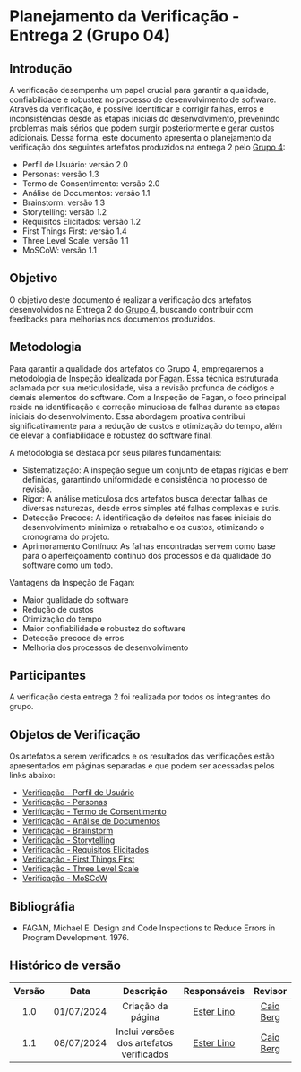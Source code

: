 # Planejamento da Verificação - Entrega 2 (Grupo 04)

## Introdução

A verificação desempenha um papel crucial para garantir a qualidade, confiabilidade e robustez no processo de desenvolvimento de software. Através da verificação, é possível identificar e corrigir falhas, erros e inconsistências desde as etapas iniciais do desenvolvimento, prevenindo problemas mais sérios que podem surgir posteriormente e gerar custos adicionais. Dessa forma, este documento apresenta o planejamento da verificação dos seguintes artefatos produzidos na entrega 2 pelo [Grupo 4](https://requisitos-de-software.github.io/2024.1-Gov.br/#/):

- Perfil de Usuário: versão 2.0
- Personas: versão 1.3
- Termo de Consentimento: versão 2.0
- Análise de Documentos: versão 1.1
- Brainstorm: versão 1.3
- Storytelling: versão 1.2
- Requisitos Elicitados: versão 1.2
- First Things First: versão 1.4
- Three Level Scale: versão 1.1
- MoSCoW: versão 1.1

## Objetivo

O objetivo deste documento é realizar a verificação dos artefatos desenvolvidos na Entrega 2 do [Grupo 4](https://requisitos-de-software.github.io/2024.1-Gov.br/#/), buscando contribuir com feedbacks para melhorias nos documentos produzidos.

## Metodologia

Para garantir a qualidade dos artefatos do Grupo 4, empregaremos a metodologia de Inspeção idealizada por [Fagan](#ref2). Essa técnica estruturada, aclamada por sua meticulosidade, visa a revisão profunda de códigos e demais elementos do software. Com a Inspeção de Fagan, o foco principal reside na identificação e correção minuciosa de falhas durante as etapas iniciais do desenvolvimento. Essa abordagem proativa contribui significativamente para a redução de custos e otimização do tempo, além de elevar a confiabilidade e robustez do software final.

A metodologia se destaca por seus pilares fundamentais:

- Sistematização: A inspeção segue um conjunto de etapas rígidas e bem definidas, garantindo uniformidade e consistência no processo de revisão.
- Rigor: A análise meticulosa dos artefatos busca detectar falhas de diversas naturezas, desde erros simples até falhas complexas e sutis.
- Detecção Precoce: A identificação de defeitos nas fases iniciais do desenvolvimento minimiza o retrabalho e os custos, otimizando o cronograma do projeto.
- Aprimoramento Contínuo: As falhas encontradas servem como base para o aperfeiçoamento contínuo dos processos e da qualidade do software como um todo.

Vantagens da Inspeção de Fagan:

- Maior qualidade do software
- Redução de custos
- Otimização do tempo
- Maior confiabilidade e robustez do software
- Detecção precoce de erros
- Melhoria dos processos de desenvolvimento

## Participantes

A verificação desta entrega 2 foi realizada por todos os integrantes do grupo.

## Objetos de Verificação

Os artefatos a serem verificados e os resultados das verificações estão apresentados em páginas separadas e que podem ser acessadas pelos links abaixo:

- [Verificação - Perfil de Usuário](https://requisitos-de-software.github.io/2024.1-Gov.br/#/verificacao/grupo_4/entrega2/verificacao_perfil_do_usuario)
- [Verificação - Personas](https://requisitos-de-software.github.io/2024.1-Gov.br/#/verificacao/grupo_4/entrega2/personas)
- [Verificação - Termo de Consentimento](https://requisitos-de-software.github.io/2024.1-Gov.br/#/verificacao/grupo_4/entrega2/elicitacao/verificacao_termo_de_consentimento)
- [Verificação - Análise de Documentos](https://requisitos-de-software.github.io/2024.1-Gov.br/#/verificacao/grupo_4/entrega2/elicitacao/analise_documentos)
- [Verificação - Brainstorm](https://requisitos-de-software.github.io/2024.1-Gov.br/#/verificacao/grupo_4/entrega2/elicitacao/verficacao_brainstorm)
- [Verificação - Storytelling](https://requisitos-de-software.github.io/2024.1-Gov.br/#/verificacao/grupo_4/entrega2/elicitacao/storytelling)
- [Verificação - Requisitos Elicitados](https://requisitos-de-software.github.io/2024.1-Gov.br/#/verificacao/grupo_4/entrega2/requisitos_elicitados)
- [Verificação - First Things First](https://requisitos-de-software.github.io/2024.1-Gov.br/#/verificacao/grupo_4/entrega2/priorizacao/first_things_first)
- [Verificação - Three Level Scale](https://requisitos-de-software.github.io/2024.1-Gov.br/#/verificacao/grupo_4/entrega2/priorizacao/three_levels_scale_verificacao)
- [Verificação - MoSCoW](https://requisitos-de-software.github.io/2024.1-Gov.br/#/verificacao/grupo_4/entrega2/priorizacao/moscow)

## Bibliográfia

- FAGAN, Michael E. Design and Code Inspections to Reduce Errors in Program Development. 1976.

## Histórico de versão

| Versão | Data | Descrição | Responsáveis | Revisor |
| :----: | :--: | :-----------------------------------------------------: | :----------------------------------------------------------------------------------------------: | :----------------------------------------------: |
|  1.0   | 01/07/2024 | Criação da página  | [Ester Lino](https://github.com/esteerlino) | [Caio Berg](https://github.com/Caio-bergbjj) |
|  1.1   | 08/07/2024 | Inclui versões dos artefatos verificados | [Ester Lino](https://github.com/esteerlino) | [Caio Berg](https://github.com/Caio-bergbjj) |